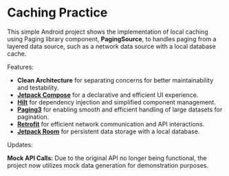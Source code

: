 # Caching Practice
This simple Android project shows the implementation of local caching using Paging library component, **PagingSource**, to handles paging from a layered data source, such as a network data source with a local database cache.

Features:
- **Clean Architecture** for separating concerns for better maintainability and testability.
- [**Jetpack Compose**](https://developer.android.com/develop/ui/compose) for a declarative and efficient UI experience.
- [**Hilt**](https://developer.android.com/training/dependency-injection/hilt-android) for dependency injection and simplified component management.
- [**Paging3**](https://developer.android.com/topic/libraries/architecture/paging/v3-overview) for enabling smooth and efficient handling of large datasets for pagination.
- [**Retrofit**](https://github.com/square/retrofit) for efficient network communication and API interactions.
- [**Jetpack Room**](https://developer.android.com/training/data-storage/room) for persistent data storage with a local database.


Updates:

**Mock API Calls:** Due to the original API no longer being functional, the project now utilizes mock data generation for demonstration purposes. 

